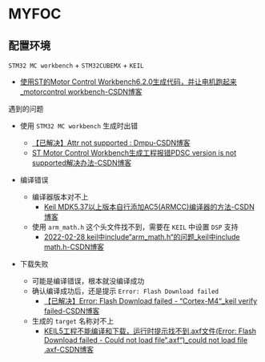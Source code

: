 # MYFOC

## 配置环境

`STM32 MC workbench` + `STM32CUBEMX` + `KEIL`
-  [使用ST的Motor Control Workbench6.2.0生成代码，并让电机跑起来_motorcontrol workbench-CSDN博客](https://blog.csdn.net/m0_46660770/article/details/139324823)

遇到的问题
- 使用 `STM32 MC workbench` 生成时出错
	- [【已解决】Attr not supported : Dmpu-CSDN博客](https://blog.csdn.net/m0_46660770/article/details/143916220)
	- [ST Motor Control Workbench生成工程报错PDSC version is not supported解决办法-CSDN博客](https://blog.csdn.net/qq_41839588/article/details/137562932)

- 编译错误
	- 编译器版本对不上
		- [Keil MDK5.37以上版本自行添加AC5(ARMCC)编译器的方法-CSDN博客](https://blog.csdn.net/qcmyqcmy/article/details/125814461)
	- 使用 `arm_math.h` 这个头文件找不到，需要在 `KEIL` 中设置 `DSP` 支持
		- [2022-02-28 keil中include“arm_math.h“的问题_keil中include math.h-CSDN博客](https://blog.csdn.net/Vissence/article/details/123181599)

- 下载失败
	- 可能是编译错误，根本就没编译成功
	- 确认编译成功后，还是提示 `Error: Flash Download failed`
		- [【已解决】Error: Flash Download failed - “Cortex-M4“_keil verify failed-CSDN博客](https://blog.csdn.net/m0_46660770/article/details/139323890?spm=1001.2014.3001.5502)
	- 生成的 `target` 名称对不上
		- [KEIL5工程不能编译和下载，运行时提示找不到.axf文件(Error: Flash Download failed - Could not load file“.axf“)_could not load file .axf-CSDN博客](https://blog.csdn.net/weixin_43716668/article/details/128952277)
